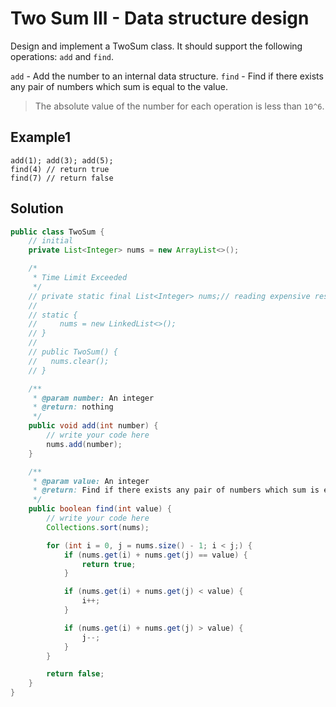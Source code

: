 # Two Sum III - Data structure design
Design and implement a TwoSum class. It should support the following operations: `add` and `find`.

`add` - Add the number to an internal data structure.
`find` - Find if there exists any pair of numbers which sum is equal to the value.

>The absolute value of the number for each operation is less than `10^6`.

## Example1
```
add(1); add(3); add(5);
find(4) // return true
find(7) // return false

```

## Solution
```java
public class TwoSum {
    // initial
    private List<Integer> nums = new ArrayList<>();

    /*
     * Time Limit Exceeded
     */
    // private static final List<Integer> nums;// reading expensive resource
    //
    // static {
    //     nums = new LinkedList<>();
    // }
    //
    // public TwoSum() {
    //   nums.clear();
    // }

    /**
     * @param number: An integer
     * @return: nothing
     */
    public void add(int number) {
        // write your code here
        nums.add(number);
    }

    /**
     * @param value: An integer
     * @return: Find if there exists any pair of numbers which sum is equal to the value.
     */
    public boolean find(int value) {
        // write your code here
        Collections.sort(nums);

        for (int i = 0, j = nums.size() - 1; i < j;) {
            if (nums.get(i) + nums.get(j) == value) {
                return true;
            }

            if (nums.get(i) + nums.get(j) < value) {
                i++;
            }

            if (nums.get(i) + nums.get(j) > value) {
                j--;
            }
        }

        return false;
    }
}
```
